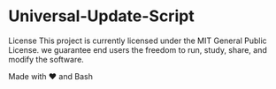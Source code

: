 # Universal-Update-Script

License
This project is currently licensed under the MIT General Public License. we guarantee end users the freedom to run, study, share, and modify the software.

Made with ❤️ and Bash
